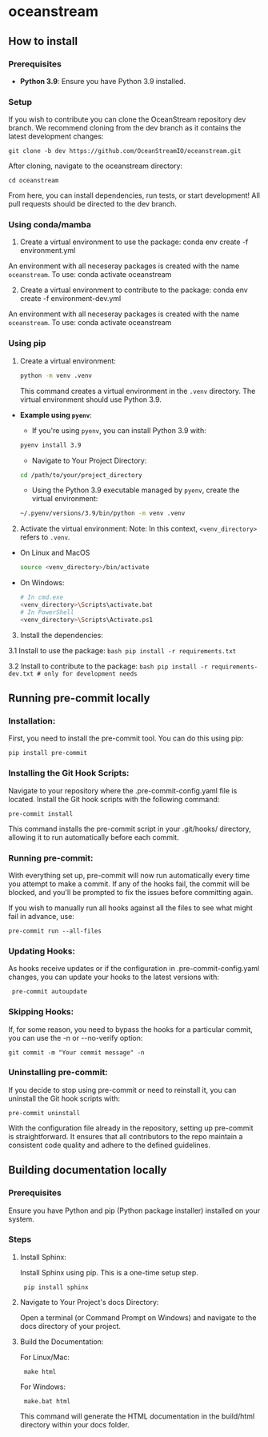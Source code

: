 # oceanstream

## How to install

### Prerequisites

- **Python 3.9**: Ensure you have Python 3.9 installed.

### Setup

If you wish to contribute you can clone the OceanStream repository dev branch. We recommend cloning from the dev branch as it contains the latest development changes:

    git clone -b dev https://github.com/OceanStreamIO/oceanstream.git

After cloning, navigate to the oceanstream directory:

    cd oceanstream

From here, you can install dependencies, run tests, or start development!
All pull requests should be directed to the dev branch.

### Using conda/mamba
1. Create a virtual environment to use the package:
    conda env create -f environment.yml

An environment with all neceseray packages is created with the name `oceanstream`.
To use:
    conda activate oceanstream

2. Create a virtual environment to contribute to the package:
    conda env create -f environment-dev.yml

An environment with all neceseray packages is created with the name `oceanstream`.
To use:
    conda activate oceanstream

### Using pip

1. Create a virtual environment:
    ```bash
    python -m venv .venv
    ```
    This command creates a virtual environment in the `.venv` directory.
    The virtual environment should use Python 3.9.

- **Example using `pyenv`**:

    - If you're using `pyenv`, you can install Python 3.9 with:
    ```bash
    pyenv install 3.9
    ```

    - Navigate to Your Project Directory:
    ```bash
    cd /path/to/your/project_directory
    ```

    - Using the Python 3.9 executable managed by `pyenv`, create the virtual environment:
    ```bash
    ~/.pyenv/versions/3.9/bin/python -m venv .venv
    ```

2. Activate the virtual environment:
Note: In this context, `<venv_directory>` refers to `.venv`.
* On Linux and MacOS
    ```bash
    source <venv_directory>/bin/activate
    ```
* On Windows:
    ```bash
    # In cmd.exe
    <venv_directory>\Scripts\activate.bat
    # In PowerShell
    <venv_directory>\Scripts\Activate.ps1
    ```

3. Install the dependencies:

3.1 Install to use the package:
    ```bash
    pip install -r requirements.txt
    ```

3.2 Install to contribute to the package:
    ```bash
    pip install -r requirements-dev.txt # only for development needs
    ```

## Running pre-commit locally

### Installation:
First, you need to install the pre-commit tool. You can do this using pip:

    pip install pre-commit

### Installing the Git Hook Scripts:
Navigate to your repository where the .pre-commit-config.yaml file is located. Install the Git hook scripts with the following command:

    pre-commit install

This command installs the pre-commit script in your .git/hooks/ directory, allowing it to run automatically before each commit.

### Running pre-commit:
With everything set up, pre-commit will now run automatically every time you attempt to make a commit. If any of the hooks fail, the commit will be blocked, and you'll be prompted to fix the issues before committing again.

If you wish to manually run all hooks against all the files to see what might fail in advance, use:

    pre-commit run --all-files

### Updating Hooks:
As hooks receive updates or if the configuration in .pre-commit-config.yaml changes, you can update your hooks to the latest versions with:

     pre-commit autoupdate

### Skipping Hooks:
If, for some reason, you need to bypass the hooks for a particular commit, you can use the -n or --no-verify option:


    git commit -m "Your commit message" -n

### Uninstalling pre-commit:
If you decide to stop using pre-commit or need to reinstall it, you can uninstall the Git hook scripts with:


    pre-commit uninstall

With the configuration file already in the repository, setting up pre-commit is straightforward. It ensures that all contributors to the repo maintain a consistent code quality and adhere to the defined guidelines.

## Building documentation locally

### Prerequisites

Ensure you have Python and pip (Python package installer) installed on your system.

### Steps

1. Install Sphinx:

    Install Sphinx using pip. This is a one-time setup step.

        pip install sphinx

2. Navigate to Your Project's docs Directory:

    Open a terminal (or Command Prompt on Windows) and navigate to the docs directory of your project.

3. Build the Documentation:

    For Linux/Mac:

        make html

    For Windows:

        make.bat html

    This command will generate the HTML documentation in the build/html directory within your docs folder.
